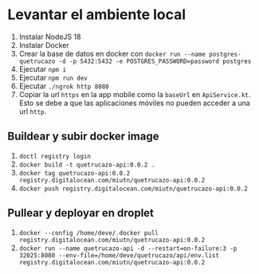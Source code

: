 # Levantar el ambiente local
1. Instalar NodeJS 18
2. Instalar Docker
3. Crear la base de datos en docker con `docker run --name postgres-quetrucazo -d -p 5432:5432 -e POSTGRES_PASSWORD=password postgres`
5. Ejecutar `npm i`
6. Ejecutar `npm run dev`
7. Ejecutar `./ngrok http 8080`
8. Copiar la url `https` en la app mobile como la `baseUrl` en `ApiService.kt`. Esto se debe a que las aplicaciones móviles no pueden acceder a una url `http`.

## Buildear y subir docker image
1. `doctl registry login`
2. `docker build -t quetrucazo-api:0.0.2 .`
3. `docker tag quetrucazo-api:0.0.2 registry.digitalocean.com/miutn/quetrucazo-api:0.0.2`
4. `docker push registry.digitalocean.com/miutn/quetrucazo-api:0.0.2`

## Pullear y deployar en droplet
1. `docker --config /home/deve/.docker pull registry.digitalocean.com/miutn/quetrucazo-api:0.0.2`
2. `docker run --name quetrucazo-api -d --restart=on-failure:3 -p 32025:8080 --env-file=/home/deve/quetrucazo/api/env.list registry.digitalocean.com/miutn/quetrucazo-api:0.0.2`